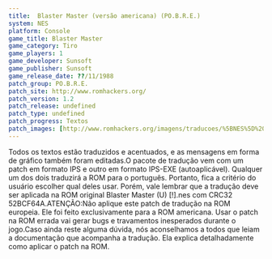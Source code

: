 ```yaml
---
title:  Blaster Master (versão americana) (PO.B.R.E.)
system: NES
platform: Console
game_title: Blaster Master
game_category: Tiro
game_players: 1
game_developer: Sunsoft
game_publisher: Sunsoft
game_release_date: ??/11/1988
patch_group: PO.B.R.E.
patch_site: http://www.romhackers.org/
patch_version: 1.2
patch_release: undefined
patch_type: undefined
patch_progress: Textos
patch_images: [http://www.romhackers.org/imagens/traducoes/%5BNES%5D%20Blaster%20Master%20-%20POBRE%20-%201.png,http://www.romhackers.org/imagens/traducoes/%5BNES%5D%20Blaster%20Master%20-%20POBRE%20-%202.png,http://www.romhackers.org/imagens/traducoes/%5BNES%5D%20Blaster%20Master%20-%20POBRE%20-%203.png]
---
```

Todos os textos estão traduzidos e acentuados, e as mensagens em forma de gráfico também foram editadas.O pacote de tradução vem com um patch em formato IPS e outro em formato IPS-EXE (autoaplicável). Qualquer um dos dois traduzirá a ROM para o português. Portanto, fica a critério do usuário escolher qual deles usar. Porém, vale lembrar que a tradução deve ser aplicada na ROM original Blaster Master (U) [!].nes com CRC32 52BCF64A.ATENÇÃO:Não aplique este patch de tradução na ROM europeia. Ele foi feito exclusivamente para a ROM americana. Usar o patch na ROM errada vai gerar bugs e travamentos inesperados durante o jogo.Caso ainda reste alguma dúvida, nós aconselhamos a todos que leiam a documentação que acompanha a tradução. Ela explica detalhadamente como aplicar o patch na ROM.